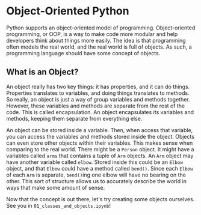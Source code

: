 # Object-Oriented Python

Python supports an object-oriented model of programming. Object-oriented programming, or OOP, is a way to make code more modular and help developers think about things more easily. The idea is that programming often models the real world, and the real world is full of objects. As such, a programming language should have some concept of objects.

## What is an Object?
An object really has two key things: it has properties, and it can do things. Properties translates to variables, and doing things translates to methods. So really, an object is just a way of group variables and methods together. However, these variables and methods are separate from the rest of the code. This is called encapsulation. An object encapsulates its variables and methods, keeping them separate from everything else.

An object can be stored inside a variable. Then, when access that variable, you can access the variables and methods stored inside the object. Objects can even store other objects within their variables. This makes sense when comparing to the real world. There might be a `Person` object. It might have a variables called `arms` that contains a tuple of `Arm` objects. An `Arm` object may have another variable called `elbow`. Stored inside this could be an `Elbow` object, and that `Elbow` could have a method called `bend()`. Since each `Elbow` of each `Arm` is separate, `bend()`ing one elbow will have no bearing on the other. This sort of structure allows us to accurately describe the world in ways that make some amount of sense.

Now that the concept is out there, let's try creating some objects ourselves. See you in `01_classes_and_objects.ipynb`!
